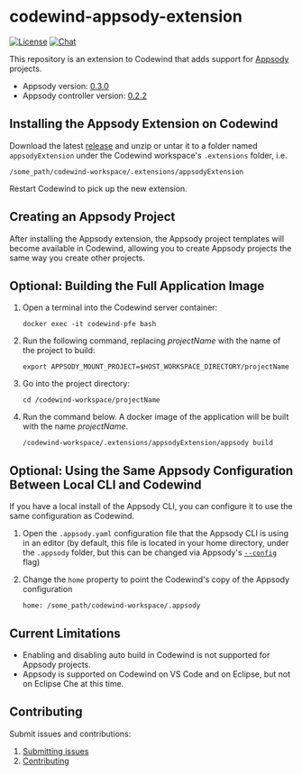 # codewind-appsody-extension

[![License](https://img.shields.io/badge/license-Eclipse-brightgreen.svg)](https://www.eclipse.org/legal/epl-2.0/)
[![Chat](https://img.shields.io/static/v1.svg?label=chat&message=mattermost&color=145dbf)](https://mattermost.eclipse.org/eclipse/channels/eclipse-codewind)

This repository is an extension to Codewind that adds support for [Appsody](https://appsody.dev) projects.

- Appsody version: [0.3.0](https://github.com/appsody/appsody/releases/tag/0.3.0)
- Appsody controller version: [0.2.2](https://github.com/appsody/controller/releases/tag/0.2.2)

## Installing the Appsody Extension on Codewind

Download the latest [release](https://github.com/eclipse/codewind-appsody-extension/releases) and unzip or untar it to a folder named `appsodyExtension` under the Codewind workspace's `.extensions` folder, i.e.

`/some_path/codewind-workspace/.extensions/appsodyExtension`

Restart Codewind to pick up the new extension.

## Creating an Appsody Project

After installing the Appsody extension, the Appsody project templates will become available in Codewind, allowing you to create Appsody projects the same way you create other projects.

## Optional: Building the Full Application Image

1. Open a terminal into the Codewind server container:

   `docker exec -it codewind-pfe bash`
   
2. Run the following command, replacing *projectName* with the name of the project to build:

   `export APPSODY_MOUNT_PROJECT=$HOST_WORKSPACE_DIRECTORY/projectName`

3. Go into the project directory:

   `cd /codewind-workspace/projectName`
   
4. Run the command below. A docker image of the application will be built with the name *projectName*.

   `/codewind-workspace/.extensions/appsodyExtension/appsody build`

## Optional: Using the Same Appsody Configuration Between Local CLI and Codewind

If you have a local install of the Appsody CLI, you can configure it to use the same configuration as Codewind.

1. Open the `.appsody.yaml` configuration file that the Appsody CLI is using in an editor (by default, this file is located in your home directory, under the `.appsody` folder, but this can be changed via Appsody's [`--config`](https://appsody.dev/docs/using-appsody/cli-commands) flag)

2. Change the `home` property to point the Codewind's copy of the Appsody configuration

   `home: /some_path/codewind-workspace/.appsody`

## Current Limitations

- Enabling and disabling auto build in Codewind is not supported for Appsody projects.
- Appsody is supported on Codewind on VS Code and on Eclipse, but not on Eclipse Che at this time.

## Contributing

Submit issues and contributions:

1. [Submitting issues](https://github.com/eclipse/codewind-appsody-extension/issues)
2. [Contributing](CONTRIBUTING.md)
